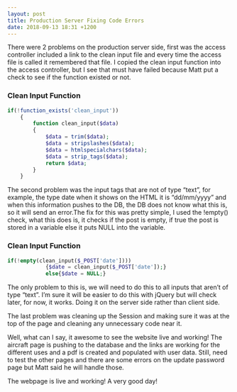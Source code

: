 ```yaml
---
layout: post
title: Production Server Fixing Code Errors
date: 2018-09-13 18:31 +1200
---
```

There were 2 problems on the production server side, first was the access controller included a link to the clean input file and every time the access file is called it remembered that file. I copied the clean input function into the access controller, but I see that must have failed because Matt put a check to see if the function existed or not.

<h3>Clean Input Function </h3>

```php
if(!function_exists('clean_input'))
    {
        function clean_input($data)
        {
            $data = trim($data);
            $data = stripslashes($data);
            $data = htmlspecialchars($data);
            $data = strip_tags($data);
            return $data;
        }
    }

```
 
The second problem was the input tags that are not of type “text”, for example, the type date when it shows on the HTML it is “dd/mm/yyyy” and when this information pushes to the DB, the DB does not know what this is, so it will send an error.The fix for this was pretty simple, I used the !empty() check, what this does is, it checks if the post is empty, if true the post is stored in a variable else it puts NULL into the variable.

<h3>Clean Input Function </h3>

```php
if(!empty(clean_input($_POST['date'])))
            {$date = clean_input($_POST['date']);}
            else{$date = NULL;}
```

The only problem to this is, we will need to do this to all inputs that aren’t of type “text”. I’m sure it will be easier to do this with jQuery but will check later, for now, it works. Doing it on the server side rather than client side. 

The last problem was cleaning up the Session and making sure it was at the top of the page and cleaning any unnecessary code near it.

Well, what can I say, it awesome to see the website live and working! The aircraft page is pushing to the database and the links are working for the different uses and a pdf is created and populated with user data. Still, need to test the other pages and there are some errors on the update password page but Matt said he will handle those.

The webpage is live and working! A very good day!   
